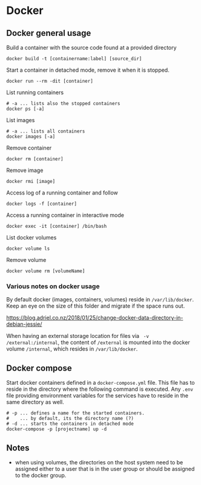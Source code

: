 # Docker

## Docker general usage

Build a container with the source code found at a provided directory

    docker build -t [containername:label] [source_dir]

Start a container in detached mode, remove it when it is stopped.

    docker run --rm -dit [container]

List running containers

    # -a ... lists also the stopped containers
    docker ps [-a]

List images

    # -a ... lists all containers
    docker images [-a]

Remove container

    docker rm [container]

Remove image

    docker rmi [image]

Access log of a running container and follow

    docker logs -f [container]

Access a running container in interactive mode

    docker exec -it [container] /bin/bash

List docker volumes

    docker volume ls

Remove volume

    docker volume rm [volumeName]


### Various notes on docker usage

By default docker (images, containers, volumes) reside in `/var/lib/docker`. Keep an eye on the size of this folder and migrate if the space runs out.

https://blog.adriel.co.nz/2018/01/25/change-docker-data-directory-in-debian-jessie/ 

When having an external storage location for files via ` -v /external:/internal`, the content of `/external` is mounted into the docker volume `/internal`, which resides in `/var/lib/docker`.


## Docker compose

Start docker containers defined in a `docker-compose.yml` file. This file has to reside in the directory where the following command is executed. Any `.env` file providing environment variables for the services have to reside in the same directory as well.

    # -p ... defines a name for the started containers.
    #    ... by default, its the directory name (?)
    # -d ... starts the containers in detached mode 
    docker-compose -p [projectname] up -d

## Notes
- when using volumes, the directories on the host system need to be assigned either to a user that is in the user group or should be assigned to the docker group.
